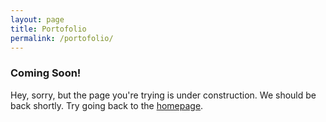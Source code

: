 ```yaml
---
layout: page
title: Portofolio
permalink: /portofolio/
---
```

  <div class="page">
    <h3>Coming Soon!</h3>
    <span>Hey, sorry, but the page you're trying is under construction. We should be back shortly. Try going back to the <a href="{{site.url}}{{site.baseurl}}">homepage</a>.</span>
  </div>